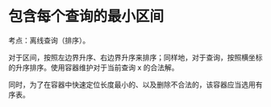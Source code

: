 # 包含每个查询的最小区间

考点：离线查询（排序）。

对于区间，按照左边界升序、右边界升序来排序；同样地，对于查询，按照横坐标的升序排序。使用容器维护对于当前查询 x 的合法解。

同时，为了在容器中快速定位长度最小的、以及删除不合法的，该容器应当选用有序表。
